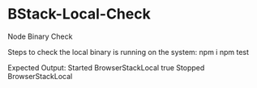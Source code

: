 # BStack-Local-Check
Node Binary Check

Steps to check the local binary is running on the system:
npm i
npm test

Expected Output:
Started BrowserStackLocal
true
Stopped BrowserStackLocal